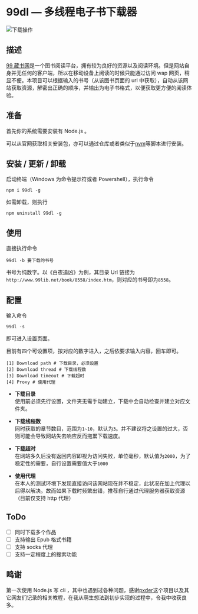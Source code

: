 # 99dl — 多线程电子书下载器

![下载操作](https://i.loli.net/2018/09/15/5b9c8f6b480bd.gif)

## 描述

[99 藏书网](http://www.99lib.net/ "99藏书网")是一个图书阅读平台，拥有较为良好的资源以及阅读环境。但是网站自身并无任何的客户端，所以在移动设备上阅读的时候只能通过访问 wap 网页，稍显不便。本项目可以根据输入的书号（从该图书页面的 url 中获取），自动从该网站获取资源，解密出正确的顺序，并输出为电子书格式，以便获取更方便的阅读体验。

## 准备

首先你的系统需要安装有 Node.js 。

可以从官网获取相关安装包，亦可以通过仓库或者类似于[nvm](https://github.com/creationix/nvm "nvm")等脚本进行安装。

## 安装 / 更新 / 卸载

启动终端（Windows 为命令提示符或者 Powershell），执行命令

```
npm i 99dl -g
```

如需卸载，则执行

```
npm uninstall 99dl -g
```

## 使用

直接执行命令

```
99dl -b 要下载的书号
```

书号为纯数字。以《白夜追凶》为例，其目录 Url 链接为`http://www.99lib.net/book/8558/index.htm`，则对应的书号即为`8558`。

## 配置

输入命令

```
99dl -s
```

即可进入设置页面。

目前有四个可设置项，按对应的数字进入，之后依要求输入内容，回车即可。

```
[1] Download path # 下载目录，必须设置
[2] Download thread # 下载线程数
[3] Download timeout # 下载超时
[4] Proxy # 使用代理
```

- **下载目录**  
  使用前必须先行设置，文件夹无需手动建立，下载中会自动检查并建立对应文件夹。

- **下载线程数**  
  同时获取的章节数目，范围为`1~10`，默认为`3`。并不建议将之设置的过大，否则可能会导致网站失去响应反而拖累下载速度。

- **下载超时**  
  在网站多久后没有返回内容即视为访问失败，单位毫秒，默认值为`2000`，为了稳定性的需要，自行设置需要值大于`1000`

- **使用代理**  
  在本人的测试环境下发现直接访问该网站现在并不稳定，此状况在加上代理以后得以解决。故而如果下载时频繁出错，推荐自行通过代理服务器获取资源（目前仅支持 http 代理）

## ToDo

- [ ] 同时下载多个作品
- [ ] 支持输出 Epub 格式书籍
- [ ] 支持 socks 代理
- [ ] 支持一定程度上的搜索功能

## 鸣谢

第一次使用 Node.js 写 cli ，其中也遇到过各种问题，感谢[pxder](https://github.com/YKilin/pxder "pxder")这个项目以及其它网友们记录的相关教程，在我从萌生想法到初步实现的过程中，令我中收获良多。
